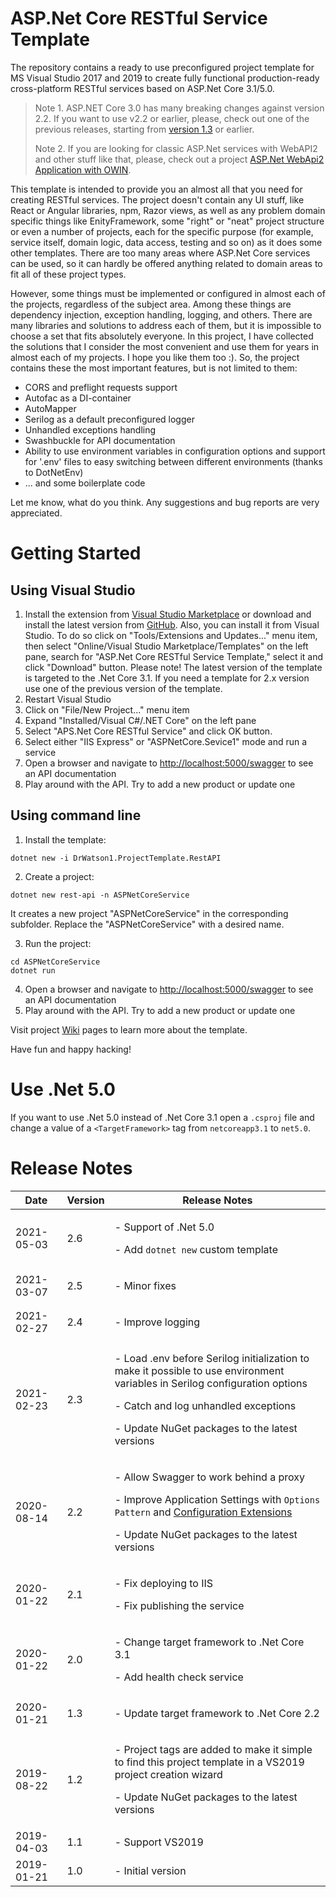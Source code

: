 # ASP.Net Core RESTful Service Template

The repository contains a ready to use preconfigured project template for MS Visual Studio 2017 and 2019 to create fully functional production-ready cross-platform RESTful services based on ASP.Net Core 3.1/5.0.

> Note 1. ASP.NET Core 3.0 has many breaking changes against version 2.2. If you want to use v2.2 or earlier, please, check out one of the previous releases, starting from [version 1.3](https://github.com/drwatson1/AspNet-Core-REST-Service/releases/tag/v1.3) or earlier.
> 
> Note 2. If you are looking for classic ASP.Net services with WebAPI2 and other stuff like that, please, check out a project [
ASP.Net WebApi2 Application with OWIN](https://github.com/drwatson1/AspNet-WebApi).

This template is intended to provide you an almost all that you need for creating RESTful services. The project doesn't contain any UI stuff, like React or Angular libraries, npm, Razor views, as well as any problem domain specific things like EnityFramework, some "right" or "neat" project structure or even a number of projects, each for the specific purpose (for example, service itself, domain logic, data access, testing and so on) as it does some other templates. There are too many areas where ASP.Net Core services can be used, so it can hardly be offered anything related to domain areas to fit all of these project types.

However, some things must be implemented or configured in almost each of the projects, regardless of the subject area. Among these things are dependency injection, exception handling, logging, and others. There are many libraries and solutions to address each of them, but it is impossible to choose a set that fits absolutely everyone. In this project, I have collected the solutions that I consider the most convenient and use them for years in almost each of my projects. I hope you like them too :). So, the project contains these the most important features, but is not limited to them:

- CORS and preflight requests support
- Autofac as a DI-container
- AutoMapper
- Serilog as a default preconfigured logger
- Unhandled exceptions handling
- Swashbuckle for API documentation
- Ability to use environment variables in configuration options and support for '.env' files to easy switching between different environments (thanks to DotNetEnv)
- ... and some boilerplate code

Let me know, what do you think. Any suggestions and bug reports are very appreciated.

# Getting Started

## Using Visual Studio
1. Install the extension from [Visual Studio Marketplace](https://marketplace.visualstudio.com/items?itemName=sergey-tregub.asp-net-core-restful-service-template#overview) or download and install the latest version from [GitHub](https://github.com/drwatson1/AspNet-Core-REST-Service/releases/latest). Also, you can install it from Visual Studio. To do so click on "Tools/Extensions and Updates..." menu item, then select "Online/Visual Studio Marketplace/Templates" on the left pane, search for "ASP.Net Core RESTful Service Template," select it and click "Download" button. Please note! The latest version of the template is targeted to the .Net Core 3.1. If you need a template for 2.x version use one of the previous version of the template.
1. Restart Visual Studio
1. Click on "File/New Project..." menu item
1. Expand "Installed/Visual C#/.NET Core" on the left pane
1. Select "APS.Net Core RESTful Service" and click OK button.
1. Select either "IIS Express" or "ASPNetCore.Sevice1" mode and run a service
1. Open a browser and navigate to [http://localhost:5000/swagger](http://localhost:5000/swagger) to see an API documentation
1. Play around with the API. Try to add a new product or update one

## Using command line

1. Install the template:
```
dotnet new -i DrWatson1.ProjectTemplate.RestAPI
```
2. Create a project:
```
dotnet new rest-api -n ASPNetCoreService
```
It creates a new project "ASPNetCoreService" in the corresponding subfolder.
Replace the "ASPNetCoreService" with a desired name.

3. Run the project:
```
cd ASPNetCoreService
dotnet run
```
4. Open a browser and navigate to [http://localhost:5000/swagger](http://localhost:5000/swagger) to see an API documentation
5. Play around with the API. Try to add a new product or update one

Visit project [Wiki](https://github.com/drwatson1/AspNet-Core-REST-Service/wiki) pages to learn more about the template.

Have fun and happy hacking!

# Use .Net 5.0

If you want to use .Net 5.0 instead of .Net Core 3.1 open a `.csproj` file and change a value of a `<TargetFramework>` tag from `netcoreapp3.1` to `net5.0`.

# Release Notes

|Date | Version | Release Notes |
|-----|---------|---------------|
|2021-05-03|2.6|<p>- Support of .Net 5.0<p>- Add `dotnet new` custom template
|2021-03-07|2.5|<p>- Minor fixes |
|2021-02-27|2.4|<p>- Improve logging |
|2021-02-23|2.3|<p>- Load .env before Serilog initialization to make it possible to use environment variables in Serilog configuration options<p>- Catch and log unhandled exceptions <p>- Update NuGet packages to the latest versions|
|2020-08-14|2.2|<p>- Allow Swagger to work behind a proxy<p>- Improve Application Settings with `Options Pattern` and [Configuration Extensions](https://github.com/drwatson1/configuration-extensions)<p>- Update NuGet packages to the latest versions
|2020-01-22|2.1|<p>- Fix deploying to IIS<p>- Fix publishing the service
|2020-01-22|2.0|<p>- Change target framework to .Net Core 3.1<p>- Add health check service
|2020-01-21|1.3|<p>- Update target framework to .Net Core 2.2
|2019-08-22|1.2|<p>- Project tags are added to make it simple to find this project template in a VS2019 project creation wizard<p>- Update NuGet packages to the latest versions|
|2019-04-03|1.1|- Support VS2019
|2019-01-21|1.0|- Initial version
